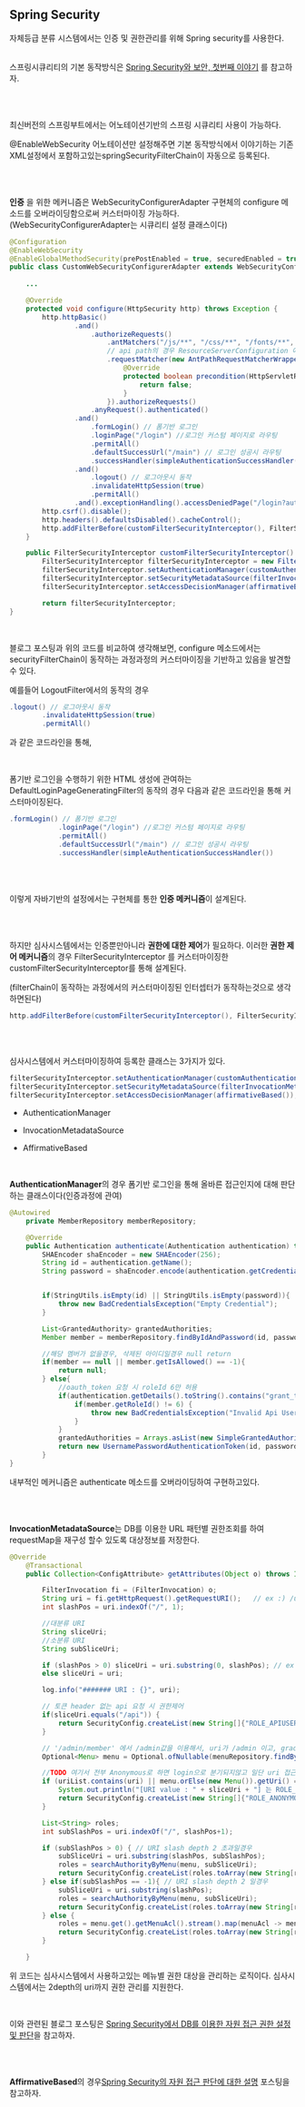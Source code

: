 ## Spring Security



자체등급 분류 시스템에서는 인증 및 권한관리를 위해 Spring security를 사용한다. <br><br>



스프링시큐리티의 기본 동작방식은 [Spring Security와 보안, 첫번째 이야기](http://www.nextree.co.kr/p1886/) 를 참고하자.



<br><br>

최신버전의 스프링부트에서는 어노테이션기반의 스프링 시큐리티 사용이 가능하다. 

@EnableWebSecurity 어노테이션만 설정해주면 기본 동작방식에서 이야기하는 기존 XML설정에서 포함하고있는springSecurityFilterChain이 자동으로 등록된다.



<br><br>

**인증** 을 위한 메커니즘은 WebSecurityConfigurerAdapter 구현체의 configure 메소드를 오버라이딩함으로써 커스터마이징 가능하다. (WebSecurityConfigurerAdapter는 시큐리티 설정 클래스이다)

```java
@Configuration
@EnableWebSecurity
@EnableGlobalMethodSecurity(prePostEnabled = true, securedEnabled = true)
public class CustomWebSecurityConfigurerAdapter extends WebSecurityConfigurerAdapter {
    
    ...

    @Override
    protected void configure(HttpSecurity http) throws Exception {
        http.httpBasic()
                .and()
                    .authorizeRequests()
                        .antMatchers("/js/**", "/css/**", "/fonts/**", "/font-awesome/**", "/img/**", "/favicon.ico", "/login", "/signup/**", "/terms/**").permitAll().and()
                        // api path의 경우 ResourceServerConfiguration 에서 처리하도록 처리
                        .requestMatcher(new AntPathRequestMatcherWrapper("/api/**") {
                            @Override
                            protected boolean precondition(HttpServletRequest request) {
                                return false;
                            }
                        }).authorizeRequests()
                    .anyRequest().authenticated()
                .and()
                    .formLogin() // 폼기반 로그인
                    .loginPage("/login") //로그인 커스텀 페이지로 라우팅
                    .permitAll()
                    .defaultSuccessUrl("/main") // 로그인 성공시 라우팅
                    .successHandler(simpleAuthenticationSuccessHandler())
                .and()
                    .logout() // 로그아웃시 동작
                    .invalidateHttpSession(true)
                    .permitAll()
                .and().exceptionHandling().accessDeniedPage("/login?auth"); //권한이 없을시 라우팅
        http.csrf().disable();
        http.headers().defaultsDisabled().cacheControl();
        http.addFilterBefore(customFilterSecurityInterceptor(), FilterSecurityInterceptor.class); // custom filter 등록
    }

    public FilterSecurityInterceptor customFilterSecurityInterceptor() {
        FilterSecurityInterceptor filterSecurityInterceptor = new FilterSecurityInterceptor();
        filterSecurityInterceptor.setAuthenticationManager(customAuthenticationManager());
        filterSecurityInterceptor.setSecurityMetadataSource(filterInvocationMetadataSource());
        filterSecurityInterceptor.setAccessDecisionManager(affirmativeBased());

        return filterSecurityInterceptor;
}
```

<br>

블로그 포스팅과 위의 코드를 비교하여 생각해보면, configure 메소드에서는 securityFilterChain이 동작하는 과정과정의 커스터마이징을 기반하고 있음을 발견할수 있다.<br>



 예를들어 LogoutFilter에서의 동작의 경우

```java
.logout() // 로그아웃시 동작
        .invalidateHttpSession(true)
        .permitAll()
```

과 같은 코드라인을 통해,



<br>

폼기반 로그인을 수행하기 위한 HTML 생성에 관여하는 DefaultLoginPageGeneratingFilter의 동작의 경우 다음과 같은 코드라인을 통해 커스터마이징된다.

```java
.formLogin() // 폼기반 로그인
            .loginPage("/login") //로그인 커스텀 페이지로 라우팅
            .permitAll()
            .defaultSuccessUrl("/main") // 로그인 성공시 라우팅
            .successHandler(simpleAuthenticationSuccessHandler())
```

<br><br>

이렇게 자바기반의 설정에서는 구현체를 통한 **인증 메커니즘**이 설계된다.



<br><br>

하지만 심사시스템에서는 인증뿐만아니라 **권한에 대한 제어**가 필요하다. 이러한 **권한 제어 메커니즘**의 경우 FilterSecurityInterceptor 를 커스터마이징한 customFilterSecurityInterceptor를 통해 설계된다. 

(filterChain이 동작하는 과정에서의 커스터마이징된 인터셉터가 동작하는것으로 생각하면된다)

```java
http.addFilterBefore(customFilterSecurityInterceptor(), FilterSecurityInterceptor.class);
```

<br>

<br>



심사시스템에서 커스터마이징하여 등록한 클래스는 3가지가 있다.

```java
filterSecurityInterceptor.setAuthenticationManager(customAuthenticationManager());
filterSecurityInterceptor.setSecurityMetadataSource(filterInvocationMetadataSource());
filterSecurityInterceptor.setAccessDecisionManager(affirmativeBased());
```



* AuthenticationManager


* InvocationMetadataSource

* AffirmativeBased

<br>

**AuthenticationManager**의 경우 폼기반 로그인을 통해 올바른 접근인지에 대해 판단하는 클래스이다(인증과정에 관여)

```java
@Autowired
    private MemberRepository memberRepository;

    @Override
    public Authentication authenticate(Authentication authentication) throws AuthenticationException {
        SHAEncoder shaEncoder = new SHAEncoder(256);
        String id = authentication.getName();
        String password = shaEncoder.encode(authentication.getCredentials().toString());


        if(StringUtils.isEmpty(id) || StringUtils.isEmpty(password)){
            throw new BadCredentialsException("Empty Credential");
        }

        List<GrantedAuthority> grantedAuthorities;
        Member member = memberRepository.findByIdAndPassword(id, password);

        //해당 멤버가 없을경우, 삭제된 아이디일경우 null return
        if(member == null || member.getIsAllowed() == -1){
            return null;
        } else{
            //oauth_token 요청 시 roleId 6만 허용
            if(authentication.getDetails().toString().contains("grant_type=")) {
                if(member.getRoleId() != 6) {
                    throw new BadCredentialsException("Invalid Api User Authentication");
                }
            }
            grantedAuthorities = Arrays.asList(new SimpleGrantedAuthority(member.getRoleInfo().getCode()));
            return new UsernamePasswordAuthenticationToken(id, password, grantedAuthorities);
        }
}
```

내부적인 메커니즘은 authenticate 메소드를 오버라이딩하여 구현하고있다.



<br><br>

**InvocationMetadataSource**는 DB를 이용한 URL 패턴별 권한조회를 하여 requestMap을 재구성 할수 있도록 대상정보를 저장한다.

```java
@Override
    @Transactional
    public Collection<ConfigAttribute> getAttributes(Object o) throws IllegalArgumentException {

        FilterInvocation fi = (FilterInvocation) o;
        String uri = fi.getHttpRequest().getRequestURI();   // ex :) /users, /menu
        int slashPos = uri.indexOf("/", 1);

        //대분류 URI
        String sliceUri;
        //소분류 URI
        String subSliceUri;

        if (slashPos > 0) sliceUri = uri.substring(0, slashPos); // ex :) sliceUri = /admin/member => /admin
        else sliceUri = uri;

        log.info("####### URI : {}", uri);

        // 토큰 header 없는 api 요청 시 권한제어
        if(sliceUri.equals("/api")) {
            return SecurityConfig.createList(new String[]{"ROLE_APIUSER"});
        }

        // '/admin/member' 에서 /admin값을 이용해서, uri가 /admin 이고, grade:0 Menu GET
        Optional<Menu> menu = Optional.ofNullable(menuRepository.findByUriAndGrade(sliceUri, 0));

        //TODO 여기서 전부 Anonymous로 하면 login으로 분기되지않고 일단 uri 접근을 하게되서 컨트롤러단까지 타버림
        if (uriList.contains(uri) || menu.orElse(new Menu()).getUri() == null) {
            System.out.println("[URI value : " + sliceUri + "] 는 ROLE_ANONYMOUS의 권한을 가집니다");
            return SecurityConfig.createList(new String[]{"ROLE_ANONYMOUS"}); //menu 테이블에서 관리되는 권한이아닐경우 ROLE_ANONYMOUS 반환
        }

        List<String> roles;
        int subSlashPos = uri.indexOf("/", slashPos+1);

        if (subSlashPos > 0) { // URI slash depth 2 초과일경우
            subSliceUri = uri.substring(slashPos, subSlashPos);
            roles = searchAuthorityByMenu(menu, subSliceUri);
            return SecurityConfig.createList(roles.toArray(new String[roles.size()]));
        } else if(subSlashPos == -1){ // URI slash depth 2 일경우
            subSliceUri = uri.substring(slashPos);
            roles = searchAuthorityByMenu(menu, subSliceUri);
            return SecurityConfig.createList(roles.toArray(new String[roles.size()]));
        } else {
            roles = menu.get().getMenuAcl().stream().map(menuAcl -> menuAcl.getRole().getCode()).collect(Collectors.toList());
            return SecurityConfig.createList(roles.toArray(new String[roles.size()]));
        }

    }
```

위 코드는 심사시스템에서 사용하고있는 메뉴별 권한 대상을 관리하는 로직이다. 심사시스템에서는 2depth의 uri까지 권한 관리를 지원한다.

<br>

이와 관련된 블로그 포스팅은 [Spring Security에서 DB를 이용한 자원 접근 권한 설정 및 판단](https://zgundam.tistory.com/59)을 참고하자. <br>



<br><br>



**AffirmativeBased**의 경우[Spring Security의 자원 접근 판단에 대한 설명](https://zgundam.tistory.com/57) 포스팅을 참고하자.

